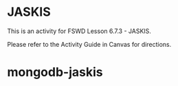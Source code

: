 # JASKIS

This is an activity for FSWD Lesson 6.7.3 - JASKIS.

Please refer to the Activity Guide in Canvas for directions.
# mongodb-jaskis
